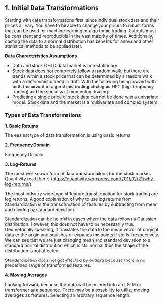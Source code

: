 ## 1. Initial Data Transformations

Starting with data transformations first, since individual stock data and their prices all vary. You have to be able to change your prices to robust forms that can be used for machine learning or algorthmic trading. Outputs must be consistent and reproducible in the vast majority of times. Additionally, casting the data to a normal distribution has benefits for anova and other statistical methods to be applied later.

**Data Characteristics Assumptions**

- Data and stock OHLC data market is non-stationary
- Stock data does not completely follow a random walk, but there are trends within a stock price that can be determined by a random walk with a deterministic trend or drift. With the following being proved with both the advent of algorithmic trading strategies HFT (high frequency trading) and the success of momentum trading.
- Predicting a single price of stock data can not be done with a univariate model. Stock data and the market is a multivariate and complex system.


### Types of Data Transformations

**1. Basic Returns**

The easiest type of data transformation is using basic returns

**2. Frequency Domain**

Frequency Domain

**3. Log-Returns**

The most well known form of data transformations for the stock market. Quantivity read [here] (https://quantivity.wordpress.com/2011/02/21/why-log-returns/).

The most indsutry wide type of feature transformation for stock trading are log returns. A good explanation of why to use log returns from
Standardization is the transofrmation of features by subtracting from mean and dividng by standard deviation

Standardization can be helpful in cases where the data follows a Gaussian distribution. 
However, this does not have to be necessarily true. Geometrically speaking, it translates the data to the mean vector of original data to the origin and squishes or expands the points if std is 1 respectively. 
We can see that we are just changing mean and standard deviation to a standard normal distribution which is still normal thus the shape of the distribution is not affected.

Standardization does not get affected by outliers because there is no predefined range of transformed features.

**4. Moving Averages**

Looking forward, because this data will be entered into an LSTM or transformer as a sequence. There may be a possbility to utilize moving averages as features. Selecting an arbitrary sequence length.
